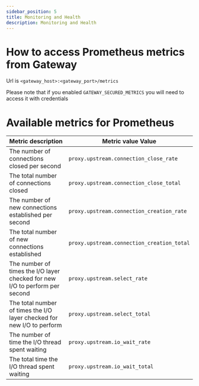 ```yaml
---
sidebar_position: 5
title: Monitoring and Health
description: Monitoring and Health
---
```



# How to access Prometheus metrics from Gateway

Url is `<gateway_host>:<gateway_port>/metrics`

Please note that if you enabled `GATEWAY_SECURED_METRICS` you will need to access it with credentials



# Available metrics for Prometheus

| Metric description                                                          | Metric value Value                         |
|-----------------------------------------------------------------------------|--------------------------------------------|
| The number of connections closed per second                                 | `proxy.upstream.connection_close_rate`     |
| The total number of connections closed                                      | `proxy.upstream.connection_close_total`    |
| The number of new connections established per second                        | `proxy.upstream.connection_creation_rate`  |
| The total number of new connections established                             | `proxy.upstream.connection_creation_total` |
| The number of times the I/O layer checked for new I/O to perform per second | `proxy.upstream.select_rate`               |
| The total number of times the I/O layer checked for new I/O to perform      | `proxy.upstream.select_total`              |
| The number of time the I/O thread spent waiting                             | `proxy.upstream.io_wait_rate`              |
| The total time the I/O thread spent waiting                                 | `proxy.upstream.io_wait_total`             |